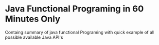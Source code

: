 # Java Functional Programing in 60 Minutes Only

Containg summary of java functional Programing with quick example of all possible available Java API's
